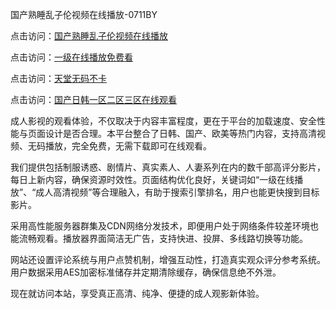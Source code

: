 国产熟睡乱子伦视频在线播放-0711BY

点击访问：<a href="https://heiliaoxqkkct.pages.dev">国产熟睡乱子伦视频在线播放</a>

点击访问：<a href="https://heiliao2dmwwy.pages.dev">一级在线播放免费看</a>

点击访问：<a href="https://heiliaoxwd5i8.pages.dev">天堂无码不卡</a>

点击访问：<a href="https://heiliaoe8ajia.pages.dev">国产日韩一区二区三区在线观看</a>



成人影视的观看体验，不仅取决于内容丰富程度，更在于平台的加载速度、安全性能与页面设计是否合理。本平台整合了日韩、国产、欧美等热门内容，支持高清视频、无码播放，完全免费，无需下载即可在线观看。

我们提供包括制服诱惑、剧情片、真实素人、人妻系列在内的数千部高评分影片，每日上新内容，确保资源时效性。页面结构优化良好，关键词如“一级在线播放”、“成人高清视频”等合理融入，有助于搜索引擎排名，用户也能更快搜到目标影片。

采用高性能服务器群集及CDN网络分发技术，即便用户处于网络条件较差环境也能流畅观看。播放器界面简洁无广告，支持快进、投屏、多线路切换等功能。

网站还设置评论系统与用户点赞机制，增强互动性，打造真实观众评分参考系统。用户数据采用AES加密标准储存并定期清除缓存，确保信息绝不外泄。

现在就访问本站，享受真正高清、纯净、便捷的成人观影新体验。

<span style="display:none;">[Canonical link]( https://github.com/sile12214/riben93 )</span>
